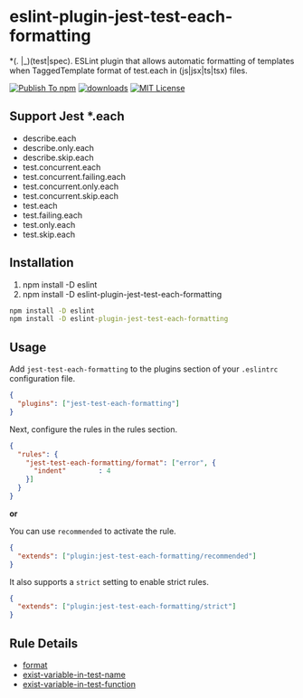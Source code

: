 # eslint-plugin-jest-test-each-formatting

*(\. |_)(test|spec). ESLint plugin that allows automatic formatting of templates when TaggedTemplate format of test.each in (js|jsx|ts|tsx) files.

[![Publish To npm](https://github.com/AkasakiTomohiro/eslint-plugin-jest-test-each-formatting/actions/workflows/publish-to-npm.yaml/badge.svg)](https://github.com/AkasakiTomohiro/eslint-plugin-jest-test-each-formatting/actions/workflows/publish-to-npm.yaml)
[![downloads](https://img.shields.io/npm/dm/eslint-plugin-jest-test-each-formatting.svg?style=flat-square)](http://npm-stat.com/charts.html?package=eslint-plugin-jest-test-each-formatting&from=2023-04-01)
[![MIT License](https://img.shields.io/npm/l/eslint-plugin-jest-test-each-formatting.svg?style=flat-square)](https://github.com/AkasakiTomohiro/eslint-plugin-jest-test-each-formatting/blob/master/LICENSE.md)

## Support Jest *.each

- describe.each
- describe.only.each
- describe.skip.each
- test.concurrent.each
- test.concurrent.failing.each
- test.concurrent.only.each
- test.concurrent.skip.each
- test.each
- test.failing.each
- test.only.each
- test.skip.each

## Installation

1. npm install -D eslint 
2. npm install -D eslint-plugin-jest-test-each-formatting 

```cmd
npm install -D eslint
npm install -D eslint-plugin-jest-test-each-formatting
```

## Usage

Add `jest-test-each-formatting` to the plugins section of your `.eslintrc` configuration file.

```json
{
  "plugins": ["jest-test-each-formatting"]
}
```

Next, configure the rules in the rules section.

```json
{
  "rules": {
    "jest-test-each-formatting/format": ["error", {
      "indent"        : 4
    }]
  }
}
```

__or__

You can use `recommended` to activate the rule.

```json
{
  "extends": ["plugin:jest-test-each-formatting/recommended"]
}
```

It also supports a `strict` setting to enable strict rules.

```json
{
  "extends": ["plugin:jest-test-each-formatting/strict"]
}
```

## Rule Details

- [format](docs/format.md)
- [exist-variable-in-test-name](docs/exist-variable-in-test-name.md)
- [exist-variable-in-test-function](docs/exist-variable-in-test-function.md)

